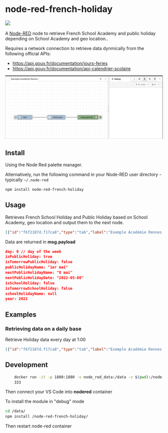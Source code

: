 # node-red-french-holiday

<a href="https://www.buymeacoffee.com/jeanmarctaz"><img src="https://img.buymeacoffee.com/button-api/?text=Buy me a beer&emoji=🍺&slug=jeanmarctaz&button_colour=40DCA5&font_colour=ffffff&font_family=Cookie&outline_colour=000000&coffee_colour=FFDD00" /></a>

A <a href="http://nodered.org" target="_new">Node-RED</a> node to retrieve French School Academy and public holiday depending on School Academy and geo location..

Requires a network connection to retrieve data dynmically from the following official APIs:

* <https://api.gouv.fr/documentation/jours-feries>
* <https://api.gouv.fr/documentation/api-calendrier-scolaire>

!['Retrieve French Holiday'](assets/simple-example.gif)

## Install

Using the Node Red palette manager.

Alternatively, run the following command in your Node-RED user directory - typically `~/.node-red`

```bash
npm install node-red-french-holiday
```

## Usage

Retrieves French School Holiday and Public Holiday based on School Academy, geo location and output them to the next node.

```json
[{"id":"f6f2187d.f17ca8","type":"tab","label":"Exemple Académie Rennes & Féries Métropole","disabled":false,"info":""},{"id":"69a824ffaab0680b","type":"french-holiday","z":"f6f2187d.f17ca8","name":"Vacances","academy":"Rennes","geo":"Métropole","x":340,"y":240,"wires":[["821c23230cbef1e6"]]},{"id":"821c23230cbef1e6","type":"debug","z":"f6f2187d.f17ca8","name":"","active":true,"tosidebar":true,"console":false,"tostatus":false,"complete":"payload","targetType":"msg","statusVal":"","statusType":"auto","x":550,"y":240,"wires":[]},{"id":"d2702ce52d9c5d50","type":"inject","z":"f6f2187d.f17ca8","name":"","props":[{"p":"payload"}],"repeat":"","crontab":"","once":false,"onceDelay":0.1,"topic":"","payload":"test","payloadType":"str","x":130,"y":240,"wires":[["69a824ffaab0680b"]]}]
```

Data are returned in __msg.payload__

```json
day: 0 // day of the week
isPublicHoliday: true
isTomorrowPublicHoliday: false
publicHolidayName: "1er mai"
nextPublicHolidayName: "8 mai"
nextPublicHolidayDate: "2022-05-08"
isSchoolHoliday: false
isTomorrowSchoolHoliday: false
schoolHolidayName: null
year: 2022
```

## Examples

### Retrieving data on a daily base

Retrieve Holiday data every day at 1:00

```json
[{"id":"f6f2187d.f17ca8","type":"tab","label":"Exemple Académie Rennes & Féries Métropole","disabled":false,"info":""},{"id":"69a824ffaab0680b","type":"french-holiday","z":"f6f2187d.f17ca8","name":"Vacances","academy":"Rennes","geo":"Métropole","x":380,"y":240,"wires":[["821c23230cbef1e6"]]},{"id":"821c23230cbef1e6","type":"debug","z":"f6f2187d.f17ca8","name":"","active":true,"tosidebar":true,"console":false,"tostatus":false,"complete":"payload","targetType":"msg","statusVal":"","statusType":"auto","x":550,"y":240,"wires":[]},{"id":"24579bcb.5c9814","type":"inject","z":"f6f2187d.f17ca8","name":"","props":[{"p":"payload"},{"p":"topic","vt":"str"}],"repeat":"","crontab":"00 01 * * *","once":false,"onceDelay":"","topic":"","payload":"Let's check calendar!!!","payloadType":"str","x":150,"y":240,"wires":[["69a824ffaab0680b"]]}]
```

## Development

```bash
    docker run -it -p 1880:1880 -v node_red_data:/data -v $(pwd):/node-red-french-holiday --name nodered nodered/node-red
    333
```

Then connect your VS Code into __nodered__ container

To install the module in "debug" mode

```bash
cd /data/
npm install /node-red-french-holiday/
```

Then restart node-red container
